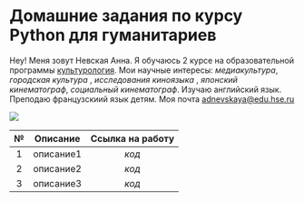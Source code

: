 # Домашние задания по курсу Python для гуманитариев
Hey! Меня зовут Невская Анна. Я обучаюсь 2 курсе на образовательной программы [культурология](https://www.hse.ru/ba/cultural). Мои научные интересы:  _медиакультура_, _городская культура_ , _исследования киноязыка_ , _японский кинематограф_, _социальный кинематограф_. Изучаю английский язык. Преподаю французскиий язык детям. 
Моя почта <adnevskaya@edu.hse.ru> 

![](https://pp.userapi.com/c836437/v836437574/116fd/7ieUm-QS5pI.jpg)

№|Описание|Ссылка на работу
:---:|:---:|:---:
1|описание1|_код_
2|описание2|_код_
3|описание3|_код_
